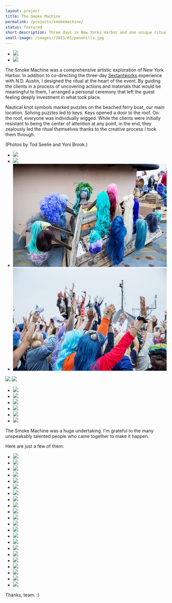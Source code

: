 ```yaml
---
layout: project
title: The Smoke Machine
permalink: /projects/smokemachine/
status: featured
short-description: Three days in New Yorks Harbor and one unique ritual.
small-image: /images//2015/01/pennhills.jpg
---
```


<ul class="medium-block-grid-2 small-block-grid-1">

<li>
<img src="{{ site.baseurl }}/images/projects/smokemachine/S0A1030.jpg" />
</li>

<li>
<img src="{{ site.baseurl }}/images/projects/smokemachine/DSC0359.jpg" />
</li>
</ul>

The Smoke Machine was a comprehensive artistic exploration of New York Harbor. In addition to co-directing the three-day <a href="/projects/sextantworks/">Sextantworks</a> experience with N.D. Austin, I designed the ritual at the heart of the event. By guiding the clients in a process of uncovering actions and materials that would be meaningful to them, I arranged a personal ceremony that left the guest feeling deeply investment in what took place.

Nautical knot symbols marked puzzles on the beached ferry boat, our main location. Solving puzzles led to keys. Keys opened a door to the roof. On the roof, everyone was individually wigged. While the clients were initially resistant to being the center of attention at any point, in the end, they zealously led the ritual themselves thanks to the creative process I took them through.

(Photos by Tod Seelie and Yoni Brook.)


<ul class="medium-block-grid-2 small-block-grid-1">


<li>
<img src="{{ site.baseurl }}/images/projects/smokemachine/S0A7507.jpg" />
</li>

<li>
<img src="{{ site.baseurl }}/images/projects/smokemachine/door_720wide.png" />
</li>



<li>
<img src="/images/projects/smokemachine/S0A8045.jpg" />
</li>

<li>
<img src="/images/projects/smokemachine/S0A8591.jpg" />
</li>



</ul>

<img src="{{ site.baseurl }}/images/projects/smokemachine/DSCF5804.jpg">

<img src="{{ site.baseurl }}/images/projects/smokemachine/DSCF5828.jpg">


<ul class="medium-block-grid-2 small-block-grid-1">
<li>






<img src="{{ site.baseurl }}/images/projects/smokemachine/SmokeMachine_YoniBrook_65C3601.jpg">
</li>

<li>
<img src="{{ site.baseurl }}/images/projects/smokemachine/SmokeMachine_YoniBrook_65C4516.jpg">
</li>

<li>
<img src="{{ site.baseurl }}/images/projects/smokemachine/DSC1758.jpg">
</li>

<li>
<img src="{{ site.baseurl }}/images/projects/smokemachine/DSC0717.jpg">
</li>

<li>
<img src="{{ site.baseurl }}/images/projects/smokemachine/S0A7590.jpg">
</li>

<li>
<img src="{{ site.baseurl }}/images/projects/smokemachine/DSC1636.jpg">
</li>

</ul>

The Smoke Machine was a huge undertaking. I'm grateful to the many unspeakably talented people who came together to make it happen.

Here are just a few of them:


<ul class="medium-block-grid-2 small-block-grid-1">


<li>
<img src="{{ site.baseurl }}/images/projects/smokemachine/people/S0A1619.jpg">
</li>


<li>
<img src="{{ site.baseurl }}/images/projects/smokemachine/people/S0A9263.jpg">
</li>


<li>
<img src="{{ site.baseurl }}/images/projects/smokemachine/people/S0A8525.jpg">
</li>


<li>
<img src="{{ site.baseurl }}/images/projects/smokemachine/people/S0A8081.jpg">
</li>


<li>
<img src="{{ site.baseurl }}/images/projects/smokemachine/people/S0A7749.jpg">
</li>


<li>
<img src="{{ site.baseurl }}/images/projects/smokemachine/people/S0A7632.jpg">
</li>


<li>
<img src="{{ site.baseurl }}/images/projects/smokemachine/people/S0A6943.jpg">
</li>


<li>
<img src="{{ site.baseurl }}/images/projects/smokemachine/people/S0A5840.jpg">
</li>



<li>
<img src="{{ site.baseurl }}/images/projects/smokemachine/people/DSC0401.jpg">
</li>


<li>
<img src="{{ site.baseurl }}/images/projects/smokemachine/people/S0A3638.jpg">
</li>

<li>
<img src="{{ site.baseurl }}/images/projects/smokemachine/people/DSC1504.jpg">
</li>


<li>
<img src="{{ site.baseurl }}/images/projects/smokemachine/people/S0A9697.jpg">
</li>


<li>
<img src="{{ site.baseurl }}/images/projects/smokemachine/people/SmokeMachine_YoniBrook_65C2750.jpg">
</li>


<li>
<img src="{{ site.baseurl }}/images/projects/smokemachine/people/SmokeMachine_YoniBrook_65C2579.jpg">
</li>


<li>
<img src="{{ site.baseurl }}/images/projects/smokemachine/people/SmokeMachine_YoniBrook_65C4241.jpg">
</li>

<li>
<img src="{{ site.baseurl }}/images/projects/smokemachine/people/S0A1775.jpg">
</li>


<li>
<img src="{{ site.baseurl }}/images/projects/smokemachine/people/SmokeMachine_YoniBrook_65C5436.jpg">
</li>

<li>
<img src="{{ site.baseurl }}/images/projects/smokemachine/people/SmokeMachine_YoniBrook_MG_8861.jpg">
</li>

<li>
<img src="{{ site.baseurl }}/images/projects/smokemachine/people/S0A6143.jpg">
</li>


<li>
<img src="{{ site.baseurl }}/images/projects/smokemachine/people/S0A0156.jpg">
</li>

<li>
<img src="{{ site.baseurl }}/images/projects/smokemachine/people/S0A1005.jpg">
</li>


<li>
<img src="{{ site.baseurl }}/images/projects/smokemachine/people/S0A5448.jpg">
</li>


</ul>

Thanks, team. :)
